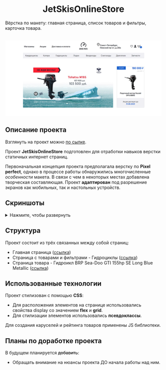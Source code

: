 <h1 align="center"> JetSkisOnlineStore</h1>
<p>Вёрстка по макету: главная страница, список товаров и фильтры, карточка товара.</p>
<br/>


<img src="screenshots/mainpage.png" title="main page" alt="main page">

<h2 align="left">Описание проекта</h2>

Взглянуть на проект можно [по сылке](https://zaprostoneprosto.github.io/JetSkisOnlineStore/). 

Проект **JetSkisOnlineStore** подготовлен для отработки навыков верстки статичных интернет страниц.

Первоначальная концепция проекта предполагала верстку по **Pixel perfect**, однако в процессе работы обнаружились многочисленные *особенности* макета. В связи с чем в некоторых местах добавлена творческая составляющая. Проект **адаптирован** под разрешение экранов как мобильных, так и настольных устройств.

<h2 align="left">Скриншоты</h2>

<details>
<summary>Нажмите, чтобы развернуть</summary>
  <details>
    <summary>1. Карточка товара</summary>
    <p align="center">
      <img src="screenshots/card.png" title="card" alt="card">
    </p>
  </details>
  <details>
    <summary>2. Категории товаров</summary>
    <p align="center">
      <img src="screenshots/categories.png" title="categories" alt="categories">
    </p>
  </details>
  <details>
    <summary>3. Список товаров и фильтры</summary>
    <p align="center">
      <img src="screenshots/gidrotsikly.png" title="Jet Skis and filters" alt="Jet Skis and filters">
    </p>
  </details>
  <details>
    <summary>4. Блок рекомендаций</summary>
    <p align="center">
      <img src="screenshots/recommendations.png" title="recommendations" alt="recommendations">
    </p>
  </details>
</details>

<h2 align="left">Структура</h2>

Проект состоит из трёх связанных между собой страниц:
- Главная страница ([ссылка](https://zaprostoneprosto.github.io/JetSkisOnlineStore/index.html))
- Страница с товарами и фильтрами - Гидроциклы ([ссылка](https://zaprostoneprosto.github.io/JetSkisOnlineStore/catalog.html))
- Страница товара - Гидроикл BRP Sea-Doo GTI 155hp SE Long Blue Metallic ([ссылка](https://zaprostoneprosto.github.io/JetSkisOnlineStore/product-page.html))

<h2 align="left">Использованные технологии</h2>


Проект стилизован с помощью **CSS**:
- Для расположения элементов на странице использовались свойства display со значением **flex** и **grid**.
- Для стилизации элементов использовались **псевдоклассы**.

Для создания каруселей и рейтинга товаров применены JS библиотеки.

<h2 align="left">Планы по доработке проекта</h2>

В будущем планируется ~~добавить~~:

- Обращать внимание на нюансы проекта ДО начала работы над ним.

